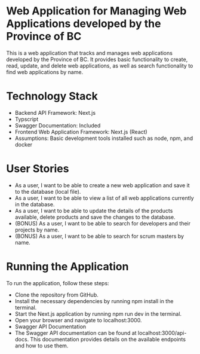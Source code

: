 
# Web Application for Managing Web Applications developed by the Province of BC
This is a web application that tracks and manages web applications developed by the Province of BC. It provides basic functionality to create, read, update, and delete web applications, as well as search functionality to find web applications by name.

# Technology Stack
- Backend API Framework: Next.js
- Typscript
- Swagger Documentation: Included
- Frontend Web Application Framework: Next.js (React)
- Assumptions: Basic development tools installed such as node, npm, and docker
# User Stories
- As a user, I want to be able to create a new web application and save it to the database (local file).
- As a user, I want to be able to view a list of all web applications currently in the database.
- As a user, I want to be able to update the details of the products available, delete products and save the changes to the database.
- (BONUS) As a user, I want to be able to search for developers and their projects by name.
- (BONUS) As a user, I want to be able to search for scrum masters by name.

# Running the Application
To run the application, follow these steps:

- Clone the repository from GitHub.
- Install the necessary dependencies by running npm install in the terminal.
- Start the Next.js application by running npm run dev in the terminal.
- Open your browser and navigate to localhost:3000.
- Swagger API Documentation
- The Swagger API documentation can be found at localhost:3000/api-docs. This documentation provides details on the available endpoints and how to use them.